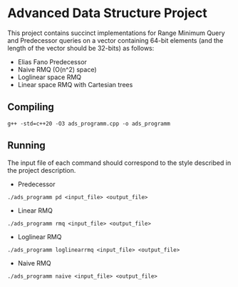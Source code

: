 # Advanced Data Structure Project

This project contains succinct implementations for Range Minimum Query and Predecessor queries on a vector containing 64-bit elements (and the length of the vector should be 32-bits) as follows:

- Elias Fano Predecessor
- Naive RMQ (O(n^2) space)
- Loglinear space RMQ
- Linear space RMQ with Cartesian trees

## Compiling 

```
g++ -std=c++20 -O3 ads_programm.cpp -o ads_programm
```

## Running

The input file of each command should correspond to the style described in the project description.

- Predecessor
```
./ads_programm pd <input_file> <output_file>
```

- Linear RMQ
```
./ads_programm rmq <input_file> <output_file>
```

- Loglinear RMQ
```
./ads_programm loglinearrmq <input_file> <output_file>
```

- Naive RMQ
```
./ads_programm naive <input_file> <output_file>
```